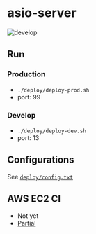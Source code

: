 # asio-server

![develop](https://github.com/lackhole/asio-server/actions/workflows/cmake.yml/badge.svg?branch=develop)

## Run
### Production
* `./deploy/deploy-prod.sh`
* port: 99
### Develop
* `./deploy/deploy-dev.sh`
* port: 13

## Configurations
See [`deploy/config.txt`](deploy/config.txt)

## AWS EC2 CI
* Not yet
* [Partial](https://github.com/lackhole/asio-server/actions)
